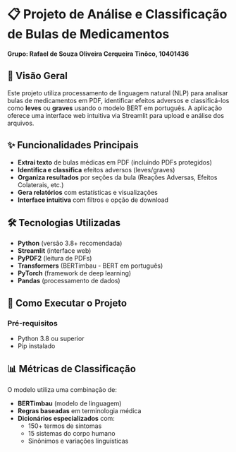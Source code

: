 # 📋 Projeto de Análise e Classificação de Bulas de Medicamentos
**Grupo: Rafael de Souza Oliveira Cerqueira Tinôco, 10401436**

## 📌 Visão Geral

Este projeto utiliza processamento de linguagem natural (NLP) para analisar bulas de medicamentos em PDF, identificar efeitos adversos e classificá-los como **leves** ou **graves** usando o modelo BERT em português. A aplicação oferece uma interface web intuitiva via Streamlit para upload e análise dos arquivos.

## ✨ Funcionalidades Principais

- **Extrai texto** de bulas médicas em PDF (incluindo PDFs protegidos)
- **Identifica e classifica** efeitos adversos (leves/graves)
- **Organiza resultados** por seções da bula (Reações Adversas, Efeitos Colaterais, etc.)
- **Gera relatórios** com estatísticas e visualizações
- **Interface intuitiva** com filtros e opção de download

## 🛠️ Tecnologias Utilizadas

- **Python** (versão 3.8+ recomendada)
- **Streamlit** (interface web)
- **PyPDF2** (leitura de PDFs)
- **Transformers** (BERTimbau - BERT em português)
- **PyTorch** (framework de deep learning)
- **Pandas** (processamento de dados)

## 🚀 Como Executar o Projeto

### Pré-requisitos

- Python 3.8 ou superior
- Pip instalado

## 📊 Métricas de Classificação

O modelo utiliza uma combinação de:
- **BERTimbau** (modelo de linguagem)
- **Regras baseadas** em terminologia médica
- **Dicionários especializados** com:
  - 150+ termos de sintomas
  - 15 sistemas do corpo humano
  - Sinônimos e variações linguísticas
